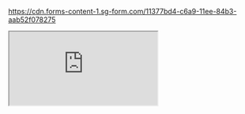 https://cdn.forms-content-1.sg-form.com/11377bd4-c6a9-11ee-84b3-aab52f078275

[<iframe src="https://cdn.forms-content-1.sg-form.com/11377bd4-c6a9-11ee-84b3-aab52f078275"/>
](https://cdn.forms-content-1.sg-form.com/11377bd4-c6a9-11ee-84b3-aab52f078275)https://cdn.forms-content-1.sg-form.com/11377bd4-c6a9-11ee-84b3-aab52f078275
